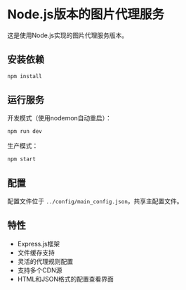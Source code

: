 # Node.js版本的图片代理服务

这是使用Node.js实现的图片代理服务版本。

## 安装依赖

```bash
npm install
```

## 运行服务

开发模式（使用nodemon自动重启）：
```bash
npm run dev
```

生产模式：
```bash
npm start
```

## 配置

配置文件位于 `../config/main_config.json`，共享主配置文件。

## 特性

- Express.js框架
- 文件缓存支持
- 灵活的代理规则配置
- 支持多个CDN源
- HTML和JSON格式的配置查看界面
